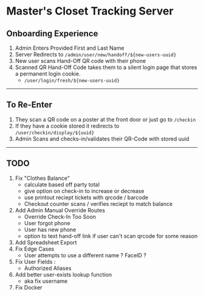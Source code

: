 # Master's Closet Tracking Server

## Onboarding Experience
1. Admin Enters Provided First and Last Name
2. Server Redirects to `/admin/user/new/handoff/${new-users-uuid}`
3. New user scans Hand-Off QR code with their phone
4. Scanned QR Hand-Off Code takes them to a silent login page that stores a permanent login cookie.
	- `/user/login/fresh/${new-users-uuid}`

---

## To Re-Enter
1. They scan a QR code on a poster at the front door or just go to `/checkin`
2. If they have a cookie stored it redirects to `/user/checkin/display/${uuid}`
3. Admin Scans and checks-in/validates their QR-Code with stored uuid

---

## TODO

1. Fix "Clothes Balance"
	- calculate based off party total
	- give option on check-in to increase or decrease
	- use printout reciept tickets with qrcode / barcode
	- Checkout counter scans / verifies reciept to match balance
2. Add Admin Manual Override Routes
	- Override Check-In Too Soon
	- User forgot phone
	- User has new phone
	- option to text hand-off link if user can't scan qrcode for some reason
3. Add Spreadsheet Export
4. Fix Edge Cases
	- User attempts to use a different name ? FaceID ?
5. Fix User Fields :
	- Authorized Aliases
6. Add better user-exists lookup function
	- aka fix username
7. Fix Docker